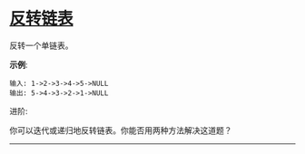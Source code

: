 # [反转链表](https://leetcode-cn.com/problems/reverse-linked-list/)

反转一个单链表。

**示例**:

```
输入: 1->2->3->4->5->NULL
输出: 5->4->3->2->1->NULL
```

进阶:

你可以迭代或递归地反转链表。你能否用两种方法解决这道题？

---